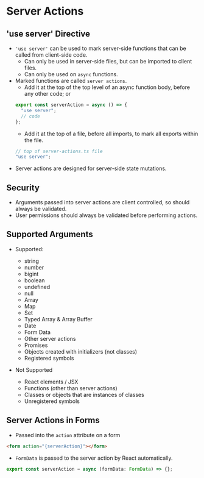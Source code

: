 # Server Actions

## 'use server' Directive

- `'use server'` can be used to mark server-side functions that can be called from client-side code.
  - Can only be used in server-side files, but can be imported to client files.
  - Can only be used on `async` functions.
- Marked functions are called `server actions`.
  - Add it at the top of the top level of an async function body, before any other code; or
  ```ts
  export const serverAction = async () => {
    "use server";
    // code
  };
  ```
  - Add it at the top of a file, before all imports, to mark all exports within the file.
  ```ts
  // top of server-actions.ts file
  "use server";
  ```
- Server actions are designed for server-side state mutations.

## Security

- Arguments passed into server actions are client controlled, so should always be validated.
- User permissions should always be validated before performing actions.

## Supported Arguments

- Supported:

  - string
  - number
  - bigint
  - boolean
  - undefined
  - null
  - Array
  - Map
  - Set
  - Typed Array & Array Buffer
  - Date
  - Form Data
  - Other server actions
  - Promises
  - Objects created with initializers (not classes)
  - Registered symbols

- Not Supported
  - React elements / JSX
  - Functions (other than server actions)
  - Classes or objects that are instances of classes
  - Unregistered symbols

## Server Actions in Forms

- Passed into the `action` attribute on a form

```html
<form action="{serverAction}"></form>
```

- `FormData` is passed to the server action by React automatically.

```ts
export const serverAction = async (formData: FormData) => {};
```
